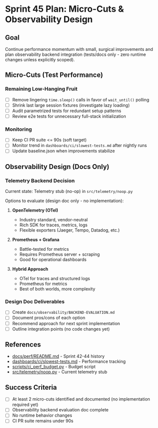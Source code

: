 # Sprint 45 Plan: Micro-Cuts & Observability Design

## Goal

Continue performance momentum with small, surgical improvements and plan observability backend integration (tests/docs only - zero runtime changes unless explicitly scoped).

## Micro-Cuts (Test Performance)

### Remaining Low-Hanging Fruit
- [ ] Remove lingering `time.sleep()` calls in favor of `wait_until()` polling
- [ ] Shrink last large session fixtures (investigate lazy loading)
- [ ] Audit parametrized tests for redundant setup patterns
- [ ] Review e2e tests for unnecessary full-stack initialization

### Monitoring
- [ ] Keep CI PR suite <= 90s (soft target)
- [ ] Monitor trend in `dashboards/ci/slowest-tests.md` after nightly runs
- [ ] Update baseline.json when improvements stabilize

## Observability Design (Docs Only)

### Telemetry Backend Decision
Current state: Telemetry stub (no-op) in `src/telemetry/noop.py`

Options to evaluate (design doc only - no implementation):
1. **OpenTelemetry (OTel)**
   - Industry standard, vendor-neutral
   - Rich SDK for traces, metrics, logs
   - Flexible exporters (Jaeger, Tempo, Datadog, etc.)

2. **Prometheus + Grafana**
   - Battle-tested for metrics
   - Requires Prometheus server + scraping
   - Good for operational dashboards

3. **Hybrid Approach**
   - OTel for traces and structured logs
   - Prometheus for metrics
   - Best of both worlds, more complexity

### Design Doc Deliverables
- [ ] Create `docs/observability/BACKEND-EVALUATION.md`
- [ ] Document pros/cons of each option
- [ ] Recommend approach for next sprint implementation
- [ ] Outline integration points (no code changes yet)

## References

- [docs/perf/README.md](README.md) - Sprint 42-44 history
- [dashboards/ci/slowest-tests.md](../../dashboards/ci/slowest-tests.md) - Performance tracking
- [scripts/ci_perf_budget.py](../../scripts/ci_perf_budget.py) - Budget script
- [src/telemetry/noop.py](../../src/telemetry/noop.py) - Current telemetry stub

## Success Criteria

- [ ] At least 2 micro-cuts identified and documented (no implementation required yet)
- [ ] Observability backend evaluation doc complete
- [ ] No runtime behavior changes
- [ ] CI PR suite remains under 90s

